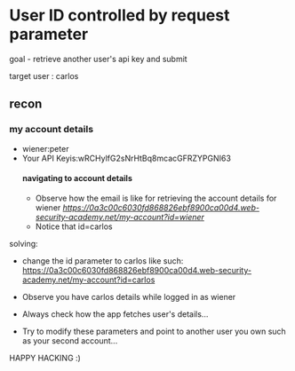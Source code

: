 # User ID controlled by request parameter 
goal - retrieve another user's api key and submit

target user : carlos


## recon
### my account details
- wiener:peter
- Your API Keyis:wRCHylfG2sNrHtBq8mcacGFRZYPGNI63
    #### navigating to account details
    - Observe how the email is like for retrieving the account details for wiener *https://0a3c00c6030fd868826ebf8900ca00d4.web-security-academy.net/my-account?id=wiener*
    - Notice that id=carlos

solving:
- change the id parameter to carlos like such:
https://0a3c00c6030fd868826ebf8900ca00d4.web-security-academy.net/my-account?id=carlos

- Observe you have carlos details while logged in as wiener

- Always check how the app fetches user's details... 

- Try to modify these parameters and point to another user you own such as your second account...


HAPPY HACKING :)